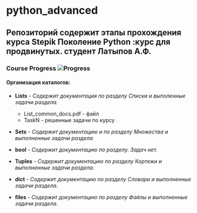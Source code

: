 # python_advanced

## Репозиторий содержит этапы прохождения курса Stepik Поколение Python :курс для продвинутых. студент Латыпов А.Ф.

### Course Progress  ![Progress](https://progress-bar.dev/57)

#### Организация каталогов:
- __Lists__ - _Содержит документация по разделу Списки и выполенные задачи раздела._
    - List_common_docs.pdf - файл
    - TaskN - решенные задачи по курсу

- __Sets__ - _Содержит документацию и по разделу Множества и выполненные задачи раздела_

- __bool__ - _Содержит документацию по разделу. Задач нет._

- __Tuples__ - _Содержит документацию по разделу Кортежи и выполненные задачи раздела._

- __dict__ - _Содержит документацию по разделу Словари и выполненные задачи раздела._
- __files__ - _Содержит документацию по разделу Файлы и выполненные задачи раздела._






